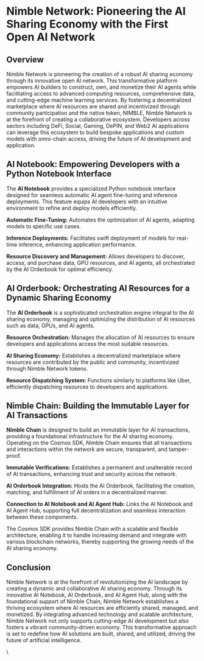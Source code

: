 # Nimble Network: Pioneering the AI Sharing Economy with the First Open AI Network

## Overview

Nimble Network is pioneering the creation of a robust AI sharing economy through its innovative open AI network. This transformative platform empowers AI builders to construct, own, and monetize their AI agents while facilitating access to advanced computing resources, comprehensive data, and cutting-edge machine learning services. By fostering a decentralized marketplace where AI resources are shared and incentivized through community participation and the native token, NIMBLE, Nimble Network is at the forefront of creating a collaborative ecosystem. Developers across sectors including DeFi, Social, Gaming, DePIN, and Web2 AI applications can leverage this ecosystem to build bespoke applications and custom models with omni-chain access, driving the future of AI development and application.

## AI Notebook: Empowering Developers with a Python Notebook Interface

The **AI Notebook** provides a specialized Python notebook interface designed for seamless automatic AI agent fine-tuning and inference deployments. This feature equips AI developers with an intuitive environment to refine and deploy models efficiently.

**Automatic Fine-Tuning:** Automates the optimization of AI agents, adapting models to specific use cases.

**Inference Deployments:** Facilitates swift deployment of models for real-time inference, enhancing application performance.

**Resource Discovery and Management:** Allows developers to discover, access, and purchase data, GPU resources, and AI agents, all orchestrated by the AI Orderbook for optimal efficiency.

## AI Orderbook: Orchestrating AI Resources for a Dynamic Sharing Economy

The **AI Orderbook** is a sophisticated orchestration engine integral to the AI sharing economy, managing and optimizing the distribution of AI resources such as data, GPUs, and AI agents.&#x20;

**Resource Orchestration:** Manages the allocation of AI resources to ensure developers and applications access the most suitable resources.

**AI Sharing Economy:** Establishes a decentralized marketplace where resources are contributed by the public and community, incentivized through Nimble Network tokens.

**Resource Dispatching System:** Functions similarly to platforms like Uber, efficiently dispatching resources to developers and applications.

## Nimble Chain: Building the Immutable Layer for AI Transactions

**Nimble Chain** is designed to build an immutable layer for AI transactions, providing a foundational infrastructure for the AI sharing economy. Operating on the Cosmos SDK, Nimble Chain ensures that all transactions and interactions within the network are secure, transparent, and tamper-proof.

**Immutable Verifications:** Establishes a permanent and unalterable record of AI transactions, enhancing trust and security across the network.

**AI Orderbook Integration:** Hosts the AI Orderbook, facilitating the creation, matching, and fulfillment of AI orders in a decentralized manner.

**Connection to AI Notebook and AI Agent Hub:** Links the AI Notebook and AI Agent Hub, supporting full decentralization and seamless interaction between these components.

The Cosmos SDK provides Nimble Chain with a scalable and flexible architecture, enabling it to handle increasing demand and integrate with various blockchain networks, thereby supporting the growing needs of the AI sharing economy.

## Conclusion

Nimble Network is at the forefront of revolutionizing the AI landscape by creating a dynamic and collaborative AI sharing economy. Through its innovative AI Notebook, AI Orderbook, and AI Agent Hub, along with the foundational support of Nimble Chain, Nimble Network establishes a thriving ecosystem where AI resources are efficiently shared, managed, and monetized. By integrating advanced technology and scalable architecture, Nimble Network not only supports cutting-edge AI development but also fosters a vibrant community-driven economy. This transformative approach is set to redefine how AI solutions are built, shared, and utilized, driving the future of artificial intelligence.

\

